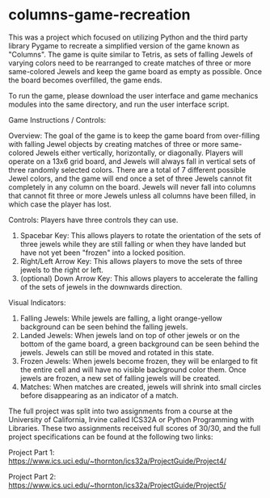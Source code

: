# columns-game-recreation

This was a project which focused on utilizing Python and the third party library Pygame to recreate a simplified version of the game known as "Columns". 
The game is quite similar to Tetris, as sets of falling Jewels of varying colors need to be rearranged to create matches of 
three or more same-colored Jewels and keep the game board as empty as possible. Once the board becomes overfilled, the game 
ends.

To run the game, please download the user interface and game mechanics modules into the same directory, and run the user interface script.

Game Instructions / Controls:

Overview: The goal of the game is to keep the game board from over-filling with falling Jewel objects by creating matches of three or more same-colored Jewels either vertically, horizontally, or diagonally. Players will operate on a 13x6 grid board, and Jewels will always fall in vertical sets of three randomly selected colors. There are a total of 7 different possible Jewel colors, and the game will end once a set of three Jewels cannot fit completely in any column on the board. Jewels will never fall into columns that cannot fit three or more Jewels unless all columns have been filled, in which case the player has lost.

Controls: Players have three controls they can use.
1) Spacebar Key: This allows players to rotate the orientation of the sets of three jewels while they are still falling or when they have landed but have not yet been "frozen" into a locked position.
2) Right/Left Arrow Key: This allows players to move the sets of three jewels to the right or left.
3) (optional) Down Arrow Key: This allows players to accelerate the falling of the sets of jewels in the downwards direction.

Visual Indicators: 
1) Falling Jewels: While jewels are falling, a light orange-yellow background can be seen behind the falling jewels. 
2) Landed Jewels: When jewels land on top of other jewels or on the bottom of the game board, a green background can be seen behind the jewels. Jewels can still be moved and rotated in this state.
3) Frozen Jewels: When jewels become frozen, they will be enlarged to fit the entire cell and will have no visible background color them. Once jewels are frozen, a new set of falling jewels will be created.
4) Matches: When matches are created, jewels will shrink into small circles before disappearing as an indicator of a match.

The full project was split into two assignments from a course at the University of California, Irvine called ICS32A or Python Programming with Libraries. These two assignments received full scores of 30/30, and the full project specifications can be found at the following two links:

Project Part 1: https://www.ics.uci.edu/~thornton/ics32a/ProjectGuide/Project4/

Project Part 2: https://www.ics.uci.edu/~thornton/ics32a/ProjectGuide/Project5/
